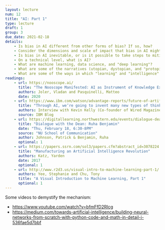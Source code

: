 ```yaml
---
layout: lecture
num: 12 
title: "AI: Part 1"
type: lecture
draft: 1
group: 3
due_date: 2021-02-18
details:
    - Is bias in AI different from other forms of bias? If so, how?
    - Consider the dimensions and scale of impact that bias in AI might have
    - Is bias in AI inevitable, or is it possible to take steps to mitigate it? What kinds of intervention do you think might help?
    - On a technical level, what is AI?
    - What are machine learning, data science, and "deep learning"?
    - What are some of the narratives (utopian, dystopian, and "protopian") surrounding AI?
    - What are some of the ways in which "learning" and "intelligence" are defined within AI?
readings:
    - url: https://nooscope.ai/
      title: "The Nooscope Manifested: AI as Instrument of Knowledge Extractivism"
      authors: Joler, Vladan and Pasquinelli, Matteo 
      date: 2020
    - url: https://www.ibm.com/watson/advantage-reports/future-of-artificial-intelligence/kevin-kelly.html
      title: "Through AI, we’re going to invent many new types of thinking"
      authors: Interview with Kevin Kelly (Co-founder of Wired Magazine)
      source: IBM Blog
    - url: https://digitallearning.northwestern.edu/events/dialogue-dean-ruha-benjamin
      title: "Dialogue with the Dean: Ruha Benjamin"
      date: "Thu, February 18, 6:30-8PM"
      source: "NU School of Communication"
      author: Johnson, Patrick & Benjamin, Ruha
      optional: 1
    - url: https://papers.ssrn.com/sol3/papers.cfm?abstract_id=3078224
      title: "Manufacturing an Artificial Intelligence Revolution" 
      authors: Katz, Yarden
      date: 2017
      optional: 1
    - url: http://www.r2d3.us/visual-intro-to-machine-learning-part-1/
      authors: Yee, Stephanie and Chu, Tony
      title: "A Visual Introduction to Machine Learning, Part 1" 
      optional: 1
---
```


Some videos to demystify the mechanism:

* https://www.youtube.com/watch?v=bfmFfD2RIcg
* https://medium.com/towards-artificial-intelligence/building-neural-networks-from-scratch-with-python-code-and-math-in-detail-i-536fae5d7bbf